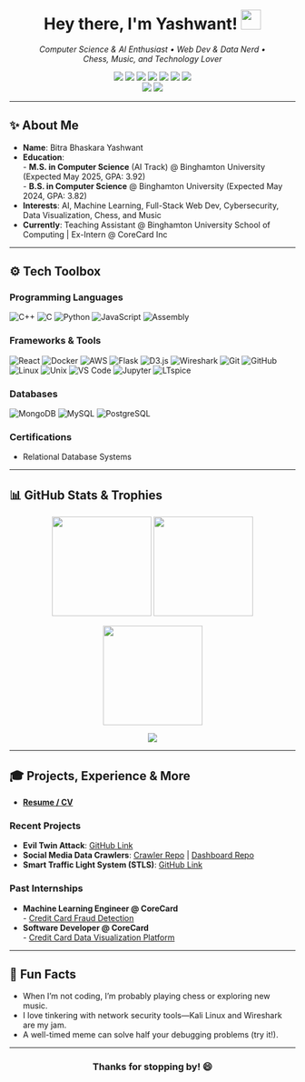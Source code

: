 <!-- Banner or Greeting -->
<h1 align="center">Hey there, I'm Yashwant! <img src="https://media.giphy.com/media/hvRJCLFzcasrR4ia7z/giphy.gif" width="35"></h1>
<p align="center">
  <em>Computer Science & AI Enthusiast • Web Dev & Data Nerd • 
  <br/>
  Chess, Music, and Technology Lover</em>
</p>

<!-- Contact & Socials -->
<p align="center">
  <a href="mailto:bbitra1@binghamton.edu"><img src="https://img.shields.io/badge/Gmail-D14836?style=for-the-badge&logo=gmail&logoColor=white"/></a>
  <a href="https://linkedin.com/in/Yashwant-Bitra"><img src="https://img.shields.io/badge/LinkedIn-0077B5?style=for-the-badge&logo=linkedin&logoColor=white"/></a>
  <a href="https://github.com/yashzord"><img src="https://img.shields.io/badge/GitHub-181717?style=for-the-badge&logo=github&logoColor=white"/></a>
  <a href="https://open.spotify.com/user/31h3xfv7iib46nypgbr4peyncs64"><img src="https://img.shields.io/badge/Spotify-1DB954?style=for-the-badge&logo=spotify&logoColor=white"/></a>
  <a href="https://yashzord.github.io/Portfolio/"><img src="https://img.shields.io/badge/Portfolio-000000?style=for-the-badge&logo=vercel&logoColor=white"/></a>
  <a href="https://www.instagram.com/yashwantbitra/"><img src="https://img.shields.io/badge/Instagram-E4405F?style=for-the-badge&logo=instagram&logoColor=white"/></a>
  <a href="https://x.com/yashwan09735949"><img src="https://img.shields.io/badge/X(formerly Twitter)-1DA1F2?style=for-the-badge&logo=twitter&logoColor=white"/></a>
  <br/>
  <a href="https://lichess.org/@/yashubitra"><img src="https://img.shields.io/badge/Lichess-3A2C2C?style=for-the-badge&logo=lichess&logoColor=white"/></a>
  <a href="https://www.chess.com/member/yashubitra"><img src="https://img.shields.io/badge/Chess.com-2C5A72?style=for-the-badge&logo=chess.com&logoColor=white"/></a>
</p>

---

## ✨ About Me
- **Name**: Bitra Bhaskara Yashwant  
- **Education**:  
  \- **M.S. in Computer Science** (AI Track) @ Binghamton University (Expected May 2025, GPA: 3.92)  
  \- **B.S. in Computer Science** @ Binghamton University (Expected May 2024, GPA: 3.82)  
- **Interests**: AI, Machine Learning, Full-Stack Web Dev, Cybersecurity, Data Visualization, Chess, and Music  
- **Currently**: Teaching Assistant @ Binghamton University School of Computing | Ex-Intern @ CoreCard Inc  

---

## ⚙️ Tech Toolbox

### Programming Languages
<p>
  <img src="https://img.shields.io/badge/C++-00599C.svg?style=flat&logo=c%2B%2B&logoColor=white" alt="C++" />
  <img src="https://img.shields.io/badge/C-555555.svg?style=flat&logo=c&logoColor=white" alt="C" />
  <img src="https://img.shields.io/badge/Python-3776AB.svg?style=flat&logo=python&logoColor=white" alt="Python" />
  <img src="https://img.shields.io/badge/JavaScript-F7DF1E.svg?style=flat&logo=javascript&logoColor=black" alt="JavaScript" />
  <img src="https://img.shields.io/badge/Assembly-525252.svg?style=flat" alt="Assembly" />
</p>

### Frameworks & Tools
<p>
  <img src="https://img.shields.io/badge/React-61DAFB.svg?style=flat&logo=react&logoColor=black" alt="React" />
  <img src="https://img.shields.io/badge/Docker-2496ED.svg?style=flat&logo=docker&logoColor=white" alt="Docker" />
  <img src="https://img.shields.io/badge/AWS-232F3E.svg?style=flat&logo=amazon-aws&logoColor=white" alt="AWS" />
  <img src="https://img.shields.io/badge/Flask-000000.svg?style=flat&logo=flask&logoColor=white" alt="Flask" />
  <img src="https://img.shields.io/badge/D3.js-F9A03C.svg?style=flat&logo=d3.js&logoColor=white" alt="D3.js" />
  <img src="https://img.shields.io/badge/Wireshark-1679A7.svg?style=flat&logo=wireshark&logoColor=white" alt="Wireshark" />
  <img src="https://img.shields.io/badge/Git-F05032.svg?style=flat&logo=git&logoColor=white" alt="Git" />
  <img src="https://img.shields.io/badge/GitHub-181717.svg?style=flat&logo=github&logoColor=white" alt="GitHub" />
  <img src="https://img.shields.io/badge/Linux-FCC624.svg?style=flat&logo=linux&logoColor=black" alt="Linux" />
  <img src="https://img.shields.io/badge/Unix-2C2C2C.svg?style=flat&logo=unix&logoColor=white" alt="Unix" />
  <img src="https://img.shields.io/badge/VS%20Code-007ACC.svg?style=flat&logo=visual-studio-code&logoColor=white" alt="VS Code" />
  <img src="https://img.shields.io/badge/Jupyter-F37626.svg?style=flat&logo=jupyter&logoColor=white" alt="Jupyter" />
  <img src="https://img.shields.io/badge/LTspice-287BA5.svg?style=flat" alt="LTspice" />
</p>

### Databases
<p>
  <img src="https://img.shields.io/badge/MongoDB-47A248.svg?style=flat&logo=mongodb&logoColor=white" alt="MongoDB" />
  <img src="https://img.shields.io/badge/MySQL-4479A1.svg?style=flat&logo=mysql&logoColor=white" alt="MySQL" />
  <img src="https://img.shields.io/badge/PostgreSQL-336791.svg?style=flat&logo=postgresql&logoColor=white" alt="PostgreSQL" />
</p>

### Certifications
- Relational Database Systems

---

## 📊 GitHub Stats & Trophies

<p align="center">
  <!-- Overall Stats -->
  <img src="https://github-readme-stats.vercel.app/api?username=yashzord&show_icons=true&theme=dracula" height="175em" />
  <!-- Most Used Languages -->
  <img src="https://github-readme-stats.vercel.app/api/top-langs/?username=yashzord&layout=compact&theme=dracula" height="175em" />
</p>

<!-- Streak Stats -->
<p align="center">
  <img src="https://github-readme-streak-stats.herokuapp.com/?user=yashzord&theme=dracula" height="175em" />
</p>

<!-- Trophies -->
<p align="center">
  <a href="https://github.com/ryo-ma/github-profile-trophy">
    <img src="https://github-profile-trophy.vercel.app/?username=yashzord&theme=onedark&no-frame=true&no-bg=true" />
  </a>
</p>

---

## 🎓 Projects, Experience & More

- **[Resume / CV](./resume.pdf)** <!-- Make sure your PDF is named and located accordingly (e.g., `resume.pdf` in root). -->

### Recent Projects
- **Evil Twin Attack**: [GitHub Link](https://github.com/yashzord/Evil_Twin_Attack)
- **Social Media Data Crawlers**: [Crawler Repo](https://github.com/yashzord/Social-Media-Data-Crawlers) | [Dashboard Repo](https://github.com/yashzord/Social-Media-Data-Web-Dashboard)
- **Smart Traffic Light System (STLS)**: [GitHub Link](https://github.com/yashzord/Smart-Traffic-Light-System)

### Past Internships
- **Machine Learning Engineer @ CoreCard**  
  \- [Credit Card Fraud Detection](https://github.com/yashzord/Credit-Card-Fraud-Detection)
- **Software Developer @ CoreCard**  
  \- [Credit Card Data Visualization Platform](https://github.com/yashzord/Credit-Card-Data-Visualization-Platform)

---

## 🌱 Fun Facts
- When I’m not coding, I’m probably playing chess or exploring new music.
- I love tinkering with network security tools—Kali Linux and Wireshark are my jam.
- A well-timed meme can solve half your debugging problems (try it!).

---

<h3 align="center">Thanks for stopping by! 😄</h3>

